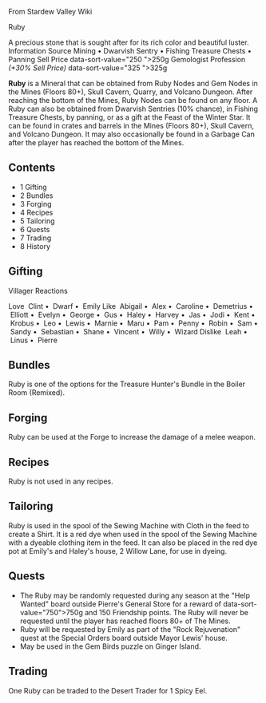 From Stardew Valley Wiki

Ruby

A precious stone that is sought after for its rich color and beautiful luster. Information Source Mining • Dwarvish Sentry • Fishing Treasure Chests • Panning Sell Price data-sort-value="250 "&gt;250g Gemologist Profession *(+30% Sell Price)* data-sort-value="325 "&gt;325g

**Ruby** is a Mineral that can be obtained from Ruby Nodes and Gem Nodes in the Mines (Floors 80+), Skull Cavern, Quarry, and Volcano Dungeon. After reaching the bottom of the Mines, Ruby Nodes can be found on any floor. A Ruby can also be obtained from Dwarvish Sentries (10% chance), in Fishing Treasure Chests, by panning, or as a gift at the Feast of the Winter Star. It can be found in crates and barrels in the Mines (Floors 80+), Skull Cavern, and Volcano Dungeon. It may also occasionally be found in a Garbage Can after the player has reached the bottom of the Mines.

## Contents

- 1 Gifting
- 2 Bundles
- 3 Forging
- 4 Recipes
- 5 Tailoring
- 6 Quests
- 7 Trading
- 8 History

## Gifting

Villager Reactions

Love  Clint •  Dwarf •  Emily Like  Abigail •  Alex •  Caroline •  Demetrius •  Elliott •  Evelyn •  George •  Gus •  Haley •  Harvey •  Jas •  Jodi •  Kent •  Krobus •  Leo •  Lewis •  Marnie •  Maru •  Pam •  Penny •  Robin •  Sam •  Sandy •  Sebastian •  Shane •  Vincent •  Willy •  Wizard Dislike  Leah •  Linus •  Pierre

## Bundles

Ruby is one of the options for the Treasure Hunter's Bundle in the Boiler Room (Remixed).

## Forging

Ruby can be used at the Forge to increase the damage of a melee weapon.

## Recipes

Ruby is not used in any recipes.

## Tailoring

Ruby is used in the spool of the Sewing Machine with Cloth in the feed to create a Shirt. It is a red dye when used in the spool of the Sewing Machine with a dyeable clothing item in the feed. It can also be placed in the red dye pot at Emily's and Haley's house, 2 Willow Lane, for use in dyeing.

## Quests

- The Ruby may be randomly requested during any season at the "Help Wanted" board outside Pierre's General Store for a reward of data-sort-value="750"&gt;750g and 150 Friendship points. The Ruby will never be requested until the player has reached floors 80+ of The Mines.
- Ruby will be requested by Emily as part of the "Rock Rejuvenation" quest at the Special Orders board outside Mayor Lewis' house.
- May be used in the Gem Birds puzzle on Ginger Island.

## Trading

One Ruby can be traded to the Desert Trader for 1 Spicy Eel.